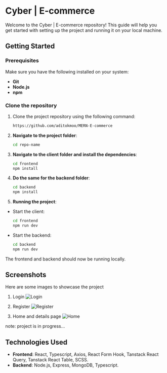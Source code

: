 # Cyber | E-commerce

Welcome to the Cyber | E-commerce repository! This guide will help you get started with setting up the project and running it on your local machine.

## Getting Started

### Prerequisites
Make sure you have the following installed on your system:
- **Git**
- **Node.js**
- **npm**

### Clone the repository

1. Clone the project repository using the following command:
    ```bash
    https://github.com/aditokmoo/MERN-E-commerce

2. **Navigate to the project folder**:
   
   ```bash
   cd repo-name

3. **Navigate to the client folder and install the dependencies**:

   ```bash
   cd frontend
   npm install

4. **Do the same for the backend folder**:

   ```bash
   cd backend
   npm install

5. **Running the project**:
- Start the client:
   ```bash
   cd frontend
   npm run dev

- Start the backend:
   ```bash
   cd backend
   npm run dev

The frontend and backend should now be running locally.

## Screenshots
Here are some images to showcase the project

1. Login
![Login](public/images/Login.png)

2. Register
![Register](public/images/auth.png)

3. Home and details page
![Home](public/images/app.png)

note: project is in progress...

## Technologies Used

- **Frontend**: React, Typescript, Axios, React Form Hook, Tanstack React Query, Tanstack React Table, SCSS.
- **Backend**: Node.js, Express, MongoDB, Typescript.
